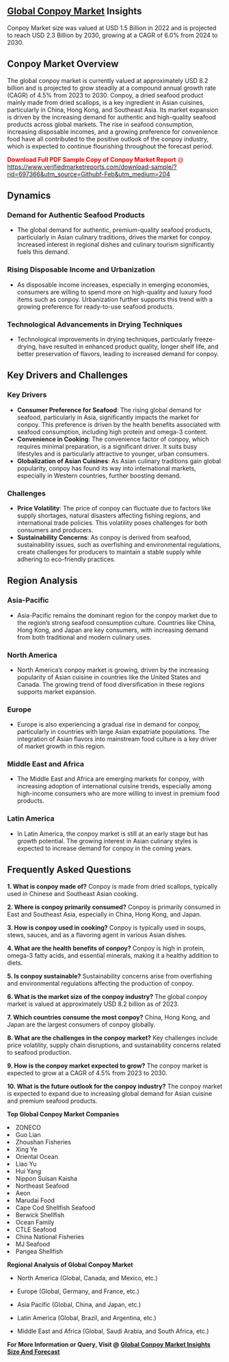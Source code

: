 <h2><a href="https://www.verifiedmarketreports.com/download-sample/?rid=697366&amp;utm_source=Githubf&amp;utm_medium=204" target="_blank">Global Conpoy Market</a> Insights</h2><p>Conpoy Market size was valued at USD 1.5 Billion in 2022 and is projected to reach USD 2.3 Billion by 2030, growing at a CAGR of 6.0% from 2024 to 2030.</p><p> <h2>Conpoy Market Overview</h2> <p>The global conpoy market is currently valued at approximately USD 8.2 billion and is projected to grow steadily at a compound annual growth rate (CAGR) of 4.5% from 2023 to 2030. Conpoy, a dried seafood product mainly made from dried scallops, is a key ingredient in Asian cuisines, particularly in China, Hong Kong, and Southeast Asia. Its market expansion is driven by the increasing demand for authentic and high-quality seafood products across global markets. The rise in seafood consumption, increasing disposable incomes, and a growing preference for convenience food have all contributed to the positive outlook of the conpoy industry, which is expected to continue flourishing throughout the forecast period.</p> <p><p><span class=""><span style="color: #ff0000;"><strong>Download Full PDF Sample Copy of Conpoy Market Report</strong> @ </span><a href="https://www.verifiedmarketreports.com/download-sample/?rid=697366&amp;utm_source=Githubf-Feb&amp;utm_medium=204" target="_blank">https://www.verifiedmarketreports.com/download-sample/?rid=697366&amp;utm_source=Githubf-Feb&amp;utm_medium=204</a></span></p></p> <h2>Dynamics</h2> <h3>Demand for Authentic Seafood Products</h3> <ul> <li>The global demand for authentic, premium-quality seafood products, particularly in Asian culinary traditions, drives the market for conpoy. Increased interest in regional dishes and culinary tourism significantly fuels this demand.</li> </ul> <h3>Rising Disposable Income and Urbanization</h3> <ul> <li>As disposable income increases, especially in emerging economies, consumers are willing to spend more on high-quality and luxury food items such as conpoy. Urbanization further supports this trend with a growing preference for ready-to-use seafood products.</li> </ul> <h3>Technological Advancements in Drying Techniques</h3> <ul> <li>Technological improvements in drying techniques, particularly freeze-drying, have resulted in enhanced product quality, longer shelf life, and better preservation of flavors, leading to increased demand for conpoy.</li> </ul> <h2>Key Drivers and Challenges</h2> <h3>Key Drivers</h3> <ul> <li><strong>Consumer Preference for Seafood</strong>: The rising global demand for seafood, particularly in Asia, significantly impacts the market for conpoy. This preference is driven by the health benefits associated with seafood consumption, including high protein and omega-3 content.</li> <li><strong>Convenience in Cooking</strong>: The convenience factor of conpoy, which requires minimal preparation, is a significant driver. It suits busy lifestyles and is particularly attractive to younger, urban consumers.</li> <li><strong>Globalization of Asian Cuisines</strong>: As Asian culinary traditions gain global popularity, conpoy has found its way into international markets, especially in Western countries, further boosting demand.</li> </ul> <h3>Challenges</h3> <ul> <li><strong>Price Volatility</strong>: The price of conpoy can fluctuate due to factors like supply shortages, natural disasters affecting fishing regions, and international trade policies. This volatility poses challenges for both consumers and producers.</li> <li><strong>Sustainability Concerns</strong>: As conpoy is derived from seafood, sustainability issues, such as overfishing and environmental regulations, create challenges for producers to maintain a stable supply while adhering to eco-friendly practices.</li> </ul> <h2>Region Analysis</h2> <h3>Asia-Pacific</h3> <ul> <li>Asia-Pacific remains the dominant region for the conpoy market due to the region’s strong seafood consumption culture. Countries like China, Hong Kong, and Japan are key consumers, with increasing demand from both traditional and modern culinary uses.</li> </ul> <h3>North America</h3> <ul> <li>North America’s conpoy market is growing, driven by the increasing popularity of Asian cuisine in countries like the United States and Canada. The growing trend of food diversification in these regions supports market expansion.</li> </ul> <h3>Europe</h3> <ul> <li>Europe is also experiencing a gradual rise in demand for conpoy, particularly in countries with large Asian expatriate populations. The integration of Asian flavors into mainstream food culture is a key driver of market growth in this region.</li> </ul> <h3>Middle East and Africa</h3> <ul> <li>The Middle East and Africa are emerging markets for conpoy, with increasing adoption of international cuisine trends, especially among high-income consumers who are more willing to invest in premium food products.</li> </ul> <h3>Latin America</h3> <ul> <li>In Latin America, the conpoy market is still at an early stage but has growth potential. The growing interest in Asian culinary styles is expected to increase demand for conpoy in the coming years.</li> </ul> <h2>Frequently Asked Questions</h2> <p><strong>1. What is conpoy made of?</strong> Conpoy is made from dried scallops, typically used in Chinese and Southeast Asian cooking.</p> <p><strong>2. Where is conpoy primarily consumed?</strong> Conpoy is primarily consumed in East and Southeast Asia, especially in China, Hong Kong, and Japan.</p> <p><strong>3. How is conpoy used in cooking?</strong> Conpoy is typically used in soups, stews, sauces, and as a flavoring agent in various Asian dishes.</p> <p><strong>4. What are the health benefits of conpoy?</strong> Conpoy is high in protein, omega-3 fatty acids, and essential minerals, making it a healthy addition to diets.</p> <p><strong>5. Is conpoy sustainable?</strong> Sustainability concerns arise from overfishing and environmental regulations affecting the production of conpoy.</p> <p><strong>6. What is the market size of the conpoy industry?</strong> The global conpoy market is valued at approximately USD 8.2 billion as of 2023.</p> <p><strong>7. Which countries consume the most conpoy?</strong> China, Hong Kong, and Japan are the largest consumers of conpoy globally.</p> <p><strong>8. What are the challenges in the conpoy market?</strong> Key challenges include price volatility, supply chain disruptions, and sustainability concerns related to seafood production.</p> <p><strong>9. How is the conpoy market expected to grow?</strong> The conpoy market is expected to grow at a CAGR of 4.5% from 2023 to 2030.</p> <p><strong>10. What is the future outlook for the conpoy industry?</strong> The conpoy market is expected to expand due to increasing global demand for Asian cuisine and premium seafood products.</p> </p><p><strong>Top Global Conpoy Market Companies</strong></p><div data-test-id=""><p><li>ZONECO</li><li> Guo Lian</li><li> Zhoushan Fisheries</li><li> Xing Ye</li><li> Oriental Ocean</li><li> Liao Yu</li><li> Hui Yang</li><li> Nippon Suisan Kaisha</li><li> Northeast Seafood</li><li> Aeon</li><li> Marudai Food</li><li> Cape Cod Shellfish Seafood</li><li> Berwick Shellfish</li><li> Ocean Family</li><li> CTLE Seafood</li><li> China National Fisheries</li><li> MJ Seafood</li><li> Pangea Shellfish</li></p><div><strong>Regional Analysis of&nbsp;Global Conpoy Market</strong></div><ul><li dir="ltr"><p dir="ltr">North America&nbsp;(Global, Canada, and Mexico, etc.)</p></li><li dir="ltr"><p dir="ltr">Europe (Global, Germany, and France, etc.)</p></li><li dir="ltr"><p dir="ltr">Asia Pacific&nbsp;(Global, China, and Japan, etc.)</p></li><li dir="ltr"><p dir="ltr">Latin America&nbsp;(Global, Brazil, and Argentina, etc.)</p></li><li dir="ltr">Middle East and Africa&nbsp;(Global, Saudi Arabia, and South Africa, etc.)</li></ul><p><strong>For More Information or Query, Visit @&nbsp;</strong><strong><a href="https://www.verifiedmarketreports.com/product/conpoy-market/?utm_source=Githubf&amp;utm_medium=204" target="_blank">Global Conpoy Market Insights Size And Forecast</a></strong></p></div>
